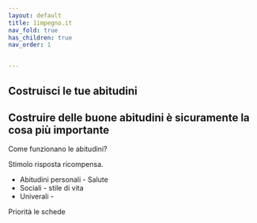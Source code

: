 ```yaml
---
layout: default
title: 1impegno.it
nav_fold: true 
has_children: true
nav_order: 1


---
```



## Costruisci le tue abitudini


## Costruire delle buone abitudini è sicuramente la cosa più importante 

Come funzionano le abitudini?

Stimolo risposta ricompensa.


- Abitudini personali - Salute
- Sociali - stile di vita
- Univerali - 

Priorità le schede


    

